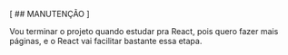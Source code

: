 [ ## MANUTENÇÃO ]

Vou terminar o projeto quando estudar pra React, pois quero fazer mais páginas, e o React vai facilitar bastante essa etapa.
